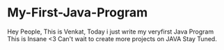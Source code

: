 # My-First-Java-Program
Hey People, This is Venkat, Today i just write my veryfirst Java Program
This is Insane <3
Can't wait to create more projects on JAVA
Stay Tuned.
